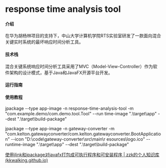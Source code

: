 # response time analysis tool

#### 介绍
在华为胡杨林项目的支持下，中山大学计算机学院RTS实验室研发了一款面向混合关键实时系统的最坏响应时间分析工具。

#### 技术栈
混合关键系统响应时间分析工具采用了MVC（Model-View-Controller）作为软件架构的设计模式，基于Java和JavaFX开源平台开发。


#### 运行指南


#### 使用教程



jpackage --type app-image -n response-time-analysis-tool -m "com.example.demo/com.demo.tool.Tool" --run
time-image ".\target\app" --dest ".\target\build-package"



jpackage --type app-image -n gateway-converter -m "com.kelton.gatewayconverter/com.kelton.gatewayconverter.BootApplication" --icon "D:\code\gateway-converter\src\main\r
esources\logo.ico" --runtime-image ".\target\app" --dest ".\target\build-package"



[使用jlink和jpackage对javafx打包成可执行程序和可安装程序 | zzk的个人知识库 (kkwalking.github.io)](https://kkwalking.github.io/person-database/java/javafx-package-introduction.html)

